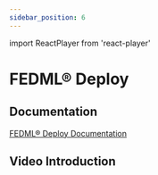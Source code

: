 ```yaml
---
sidebar_position: 6
---
```


import ReactPlayer from 'react-player'

# FEDML® Deploy

## Documentation
[FEDML® Deploy Documentation](./../deploy/index.md)

## Video Introduction
<ReactPlayer playing controls url='https://fedml.ai/deploy_v0.mp4' width="100%" height="528px"/>

